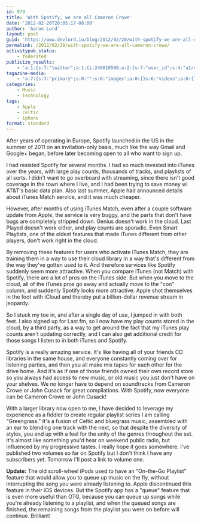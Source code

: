```yaml
---
id: 979
title: 'With Spotify, we are all Cameron Crowe'
date: '2012-02-20T20:05:17-08:00'
author: 'Aaron Lord'
layout: post
guid: 'https://www.devlord.io/blog/2012/02/20/with-spotify-we-are-all-cameron-crowe/'
permalink: /2012/02/20/with-spotify-we-are-all-cameron-crowe/
activitypub_status:
    - federated
publicize_results:
    - 'a:1:{s:7:"twitter";a:1:{i:246010580;a:2:{s:7:"user_id";s:4:"a1rd";s:7:"post_id";s:18:"171807711028191232";}}}'
tagazine-media:
    - 'a:7:{s:7:"primary";s:0:"";s:6:"images";a:0:{}s:6:"videos";a:0:{}s:11:"image_count";s:1:"0";s:6:"author";s:8:"28099389";s:7:"blog_id";s:8:"28571045";s:9:"mod_stamp";s:19:"2012-02-24 18:45:06";}'
categories:
    - Music
    - Technology
tags:
    - Apple
    - celtic
    - iphone
format: standard
---
```


After years of operating in Europe, Spotify launched in the US in the summer of 2011 on an invitation-only basis, much like the way Gmail and Google+ began, before later becoming open to all who want to sign up.

I had resisted Spotify for several months. I had so much invested into iTunes over the years, with large play counts, thousands of tracks, and playlists of all sorts. I didn't want to go overboard with streaming, since there isn't good coverage in the town where I live, and I had been trying to save money wi AT&amp;T's basic data plan. Also last summer, Apple had announced details about iTunes Match service, and it was much cheaper.

However, after months of using iTunes Match, even after a couple software update from Apple, the service is very buggy, and the parts that don't have bugs are completely stripped down. Genius doesn't work in the cloud. Last Played doesn't work either, and play counts are sporadic. Even Smart Playlists, one of the oldest features that made iTunes different from other players, don't work right in the cloud.

By removing these features for users who activate iTunes Match, they are training them in a way to use their cloud library in a way that's different from the way they've gotten used to it. And therefore services like Spotify suddenly seem more attractive. When you compare iTunes (not Match) with Spotify, there are a lot of pros on the iTunes side. But when you move to the cloud, all of the iTunes pros go away and actually move to the "con" column, and suddenly Spotify looks more attractive. Apple shot themselves in the foot with iCloud and thereby put a billion-dollar revenue stream in jeopardy.

So I stuck my toe in, and after a single day of use, I jumped in with both feet. I also signed up for Last.fm, so I now have my play counts stored in the cloud, by a third party, as a way to get around the fact that my iTunes play counts aren't updating correctly, and I can also get additional credit for those songs I listen to in both iTunes and Spotify.

Spotify is a really amazing service. It's like having all of your friends CD libraries in the same house, and everyone constantly coming over for listening parties, and then you all make mix tapes for each other for the drive home. And it's as if one of those friends owned their own record store so you always had access to new music, or old music you just don't have on your shelves. We no longer have to depend on soundtracks from Cameron Crowe or John Cusack for great compilations. With Spotify, now everyone can be Cameron Crowe or John Cusack!

With a larger library now open to me, I have decided to leverage my experience as a fiddler to create regular playlist series I am calling "Greengrass." It's a fusion of Celtic and bluegrass music, assembled with an ear to blending one track with the next, so that despite the diversity of styles, you end up with a feel for the unity of the genres throughout the set. It's almost like something you'd hear on weekend public radio, but influenced by my progressive tastes. I really hope it goes somewhere. I've published two volumes so far on Spotify but I don't think I have any subscribers yet. Tomorrow I'll post a link to volume one.

<strong>Update:</strong> The old scroll-wheel iPods used to have an "On-the-Go Playlist" feature that would allow you to queue up music on the fly, without interrupting the song you were already listening to. Apple discontinued this feature in their iOS devices. But the Spotify app has a "queue" feature that is even more useful than OTG, because you can queue up songs while you're already listening to a playlist, and when the queued songs are finished, the remaining songs from the playlist you were on before will continue. Brilliant!